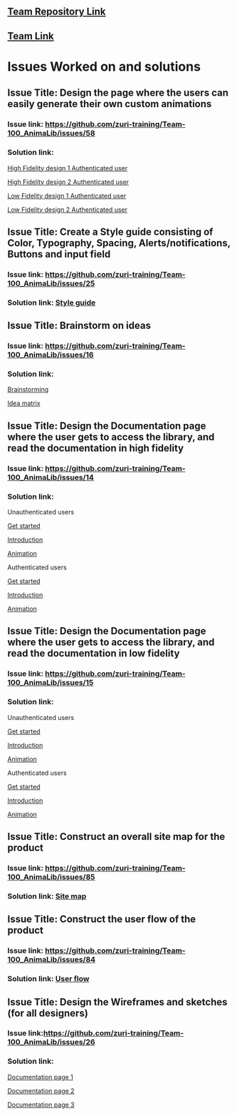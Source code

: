 ## [Team Repository Link](https://github.com/zuri-training/Team-100_AnimaLib)

## [Team Link](https://github.com/orgs/zuri-training/teams/team-100_animalib)

# Issues Worked on and solutions

## Issue Title: Design the page where the users can easily generate their own custom animations

### Issue link: https://github.com/zuri-training/Team-100_AnimaLib/issues/58

### Solution link: 

[High Fidelity design 1 Authenticated user](https://www.figma.com/file/VLaolzmNxT8lx7uBMsYVMz/Team-100_AnimaLib?node-id=2808%3A33547)

[High Fidelity design 2 Authenticated user]( https://www.figma.com/file/VLaolzmNxT8lx7uBMsYVMz/Team-100_AnimaLib?node-id=2808%3A33675)

[Low Fidelity design 1 Authenticated user](https://www.figma.com/file/VLaolzmNxT8lx7uBMsYVMz/Team-100_AnimaLib?node-id=2882%3A21226)

[Low Fidelity design 2 Authenticated user](https://www.figma.com/file/VLaolzmNxT8lx7uBMsYVMz/Team-100_AnimaLib?node-id=2882%3A21088)
               
            

## Issue Title: Create a Style guide consisting of Color, Typography, Spacing, Alerts/notifications, Buttons and input field

### Issue link: https://github.com/zuri-training/Team-100_AnimaLib/issues/25

### Solution link: [Style guide](https://www.figma.com/file/VLaolzmNxT8lx7uBMsYVMz/Team-100_AnimaLib?node-id=0%3A1)


## Issue Title: Brainstorm on ideas

### Issue link: https://github.com/zuri-training/Team-100_AnimaLib/issues/16

### Solution link: 

[Brainstorming](https://www.figma.com/file/VLaolzmNxT8lx7uBMsYVMz/Team-100_AnimaLib?node-id=2880%3A27332)

[Idea matrix](https://www.figma.com/file/VLaolzmNxT8lx7uBMsYVMz/Team-100_AnimaLib?node-id=2730%3A47674)
              
              
              
## Issue Title: Design the Documentation page where the user gets to access the library, and read the documentation in high fidelity

### Issue link: https://github.com/zuri-training/Team-100_AnimaLib/issues/14

### Solution link: 
Unauthenticated users

[Get started](https://www.figma.com/file/VLaolzmNxT8lx7uBMsYVMz/Team-100_AnimaLib?node-id=2712%3A81283)

[Introduction](https://www.figma.com/file/VLaolzmNxT8lx7uBMsYVMz/Team-100_AnimaLib?node-id=3207%3A21520)

[Animation](https://www.figma.com/file/VLaolzmNxT8lx7uBMsYVMz/Team-100_AnimaLib?node-id=2712%3A81918)
               
Authenticated users

[Get started](https://www.figma.com/file/VLaolzmNxT8lx7uBMsYVMz/Team-100_AnimaLib?node-id=3222%3A21729)

[Introduction](https://www.figma.com/file/VLaolzmNxT8lx7uBMsYVMz/Team-100_AnimaLib?node-id=2712%3A82379)

[Animation](https://www.figma.com/file/VLaolzmNxT8lx7uBMsYVMz/Team-100_AnimaLib?node-id=2712%3A82149)



## Issue Title: Design the Documentation page where the user gets to access the library, and read the documentation in low fidelity

### Issue link: https://github.com/zuri-training/Team-100_AnimaLib/issues/15

### Solution link: 

Unauthenticated users

[Get started](https://www.figma.com/file/VLaolzmNxT8lx7uBMsYVMz/Team-100_AnimaLib?node-id=2882%3A17241)

[Introduction](https://www.figma.com/file/VLaolzmNxT8lx7uBMsYVMz/Team-100_AnimaLib?node-id=2882%3A17554)

[Animation](https://www.figma.com/file/VLaolzmNxT8lx7uBMsYVMz/Team-100_AnimaLib?node-id=2882%3A17330)
               
Authenticated users

[Get started](https://www.figma.com/file/VLaolzmNxT8lx7uBMsYVMz/Team-100_AnimaLib?node-id=2882%3A26483)

[Introduction](https://www.figma.com/file/VLaolzmNxT8lx7uBMsYVMz/Team-100_AnimaLib?node-id=2882%3A26796)

[Animation](https://www.figma.com/file/VLaolzmNxT8lx7uBMsYVMz/Team-100_AnimaLib?node-id=2882%3A26572)

## Issue Title: Construct an overall site map for the product

### Issue link: https://github.com/zuri-training/Team-100_AnimaLib/issues/85

### Solution link: [Site map](https://www.figma.com/file/VLaolzmNxT8lx7uBMsYVMz/Team-100_AnimaLib?node-id=2730%3A47580)



## Issue Title: Construct the user flow of the product 

### Issue link: https://github.com/zuri-training/Team-100_AnimaLib/issues/84

### Solution link: [User flow](https://www.figma.com/file/VLaolzmNxT8lx7uBMsYVMz/Team-100_AnimaLib?node-id=2730%3A47582)


## Issue Title: Design the Wireframes and sketches (for all designers) 

### Issue link:https://github.com/zuri-training/Team-100_AnimaLib/issues/26

### Solution link: 

[Documentation page 1](https://www.figma.com/file/VLaolzmNxT8lx7uBMsYVMz/Team-100_AnimaLib?node-id=2882%3A24704)

[Documentation page 2](https://www.figma.com/file/VLaolzmNxT8lx7uBMsYVMz/Team-100_AnimaLib?node-id=2882%3A24881)

[Documentation page 3](https://www.figma.com/file/VLaolzmNxT8lx7uBMsYVMz/Team-100_AnimaLib?node-id=2882%3A24774)
